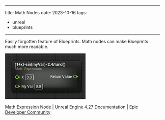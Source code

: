 
---
title: Math Nodes
date: 2023-10-16
tags:
  - unreal
  - blueprints
---
Easily forgotten feature of Blueprints. Math nodes can make Blueprints much more readable.

![](attachments/math_node.png)

[Math Expression Node | Unreal Engine 4.27 Documentation | Epic Developer Community](https://dev.epicgames.com/documentation/en-us/unreal-engine/math-expression-node?application_version=4.27)
